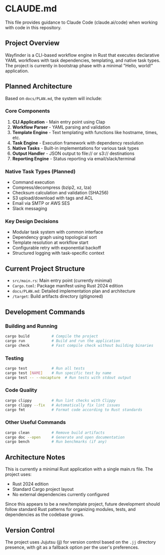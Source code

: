 # CLAUDE.md

This file provides guidance to Claude Code (claude.ai/code) when working with code in this repository.

## Project Overview

Wayfinder is a CLI-based workflow engine in Rust that executes declarative YAML workflows with task dependencies, templating, and native task types. The project is currently in bootstrap phase with a minimal "Hello, world!" application.

## Planned Architecture

Based on `docs/PLAN.md`, the system will include:

### Core Components
1. **CLI Application** - Main entry point using Clap
2. **Workflow Parser** - YAML parsing and validation
3. **Template Engine** - Text templating with functions like hostname, times, etc.
4. **Task Engine** - Execution framework with dependency resolution
5. **Native Tasks** - Built-in implementations for various task types
6. **Output Handler** - JSON output to file:// or s3:// destinations
7. **Reporting Engine** - Status reporting via email/slack/terminal

### Native Task Types (Planned)
- Command execution
- Compress/decompress (bzip2, xz, lza)
- Checksum calculation and validation (SHA256)
- S3 upload/download with tags and ACL
- Email via SMTP or AWS SES
- Slack messaging

### Key Design Decisions
- Modular task system with common interface
- Dependency graph using topological sort
- Template resolution at workflow start
- Configurable retry with exponential backoff
- Structured logging with task-specific context

## Current Project Structure

- `src/main.rs`: Main entry point (currently minimal)
- `Cargo.toml`: Package manifest using Rust 2024 edition
- `docs/PLAN.md`: Detailed implementation plan and architecture
- `/target`: Build artifacts directory (gitignored)

## Development Commands

### Building and Running
```bash
cargo build          # Compile the project
cargo run            # Build and run the application
cargo check          # Fast compile check without building binaries
```

### Testing
```bash
cargo test           # Run all tests
cargo test [NAME]    # Run specific test by name
cargo test -- --nocapture  # Run tests with stdout output
```

### Code Quality
```bash
cargo clippy         # Run lint checks with Clippy
cargo clippy --fix   # Automatically fix lint issues
cargo fmt            # Format code according to Rust standards
```

### Other Useful Commands
```bash
cargo clean          # Remove build artifacts
cargo doc --open     # Generate and open documentation
cargo bench          # Run benchmarks (if any)
```

## Architecture Notes

This is currently a minimal Rust application with a single main.rs file. The project uses:
- Rust 2024 edition
- Standard Cargo project layout
- No external dependencies currently configured

Since this appears to be a new/template project, future development should follow standard Rust patterns for organizing modules, tests, and dependencies as the codebase grows.

## Version Control

The project uses Jujutsu (jj) for version control based on the `.jj` directory presence, with git as a fallback option per the user's preferences.
